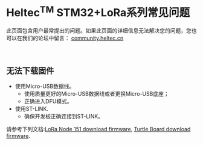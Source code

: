 # Heltec<sup>TM</sup> STM32+LoRa系列常见问题

此页面包含用户最常提出的问题。如果此页面的详细信息无法解决您的问题，您也可以在我们的论坛中留言： [community.heltec.cn](http://community.heltec.cn/)

&nbsp;

## 无法下载固件

- 使用Micro-USB数据线。
  - 使用质量更好的Micro-USB数据线或者更换Micro-USB底座；
  - 正确进入DFU模式。
- 使用ST-LINK.
  - 确保开发板正确连接到ST-LINK。

请参考下列文档:[LoRa Node 151 download firmware](https://heltec-automation-docs.readthedocs.io/en/latest/stm32/lora_node_151/download_firmware.html), [Turtle Board download firmware](https://heltec-automation-docs.readthedocs.io/en/latest/stm32/turtle_board/download_firmware.html).
